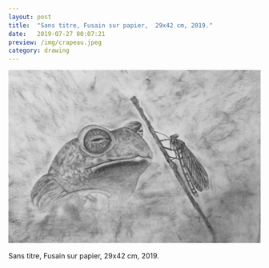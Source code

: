```yaml
---
layout: post
title:  "Sans titre, Fusain sur papier,  29x42 cm, 2019."
date:   2019-07-27 00:07:21
preview: /img/crapeau.jpeg
category: drawing
---
```


![Picture 1](/img/crapeau.jpeg) 


Sans titre, Fusain sur papier,  29x42 cm, 2019.
